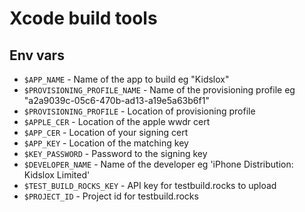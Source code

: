 # Xcode build tools

## Env vars

* `$APP_NAME` - Name of the app to build eg "Kidslox"
* `$PROVISIONING_PROFILE_NAME` - Name of the provisioning profile eg "a2a9039c-05c6-470b-ad13-a19e5a63b6f1"
* `$PROVISIONING_PROFILE` - Location of provisioning profile
* `$APPLE_CER` - Location of the apple wwdr cert
* `$APP_CER` - Location of your signing cert
* `$APP_KEY` - Location of the matching key
* `$KEY_PASSWORD` - Password to the signing key
* `$DEVELOPER_NAME` - Name of the developer eg 'iPhone Distribution: Kidslox Limited'
* `$TEST_BUILD_ROCKS_KEY` - API key for testbuild.rocks to upload
* `$PROJECT_ID` - Project id for testbuild.rocks
